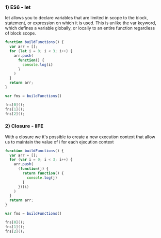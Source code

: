---
---

### 1) ES6 - let

let allows you to declare variables that are limited in scope to the block, statement, or expression on which it is used. This is unlike the var keyword, which defines a variable globally, or locally to an entire function regardless of block scope.

```javascript
function buildFunctions() {
  var arr = [];
  for (let i = 0; i < 3; i++) {
    arr.push(
      function() {
        console.log(i)
      }
    )
  }
  return arr;
}

var fns = buildFunctions()

fns[0]();
fns[1]();
fns[2]();
```

### 2) Closure - IIFE

With a closure we it's possible to create a new execution context that allow us to maintain the value of i for each ejecution context

```javascript
function buildFunctions() {
  var arr = [];
  for (var i = 0; i < 3; i++) {
    arr.push(
      (function(j) {
        return function() {
          console.log(j)
        } 
      })(i)
    )
  }
  return arr;
}

var fns = buildFunctions()

fns[0]();
fns[1]();
fns[2]();
```
